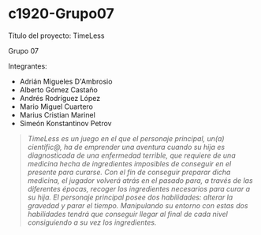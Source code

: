 # c1920-Grupo07
Título del proyecto: TimeLess

Grupo 07


Integrantes:
 
* Adrián Migueles D'Ambrosio
* Alberto Gómez Castaño
* Andrés Rodríguez López
* Mario Miguel Cuartero
* Marius Cristian Marinel
* Simeón Konstantinov Petrov

> _TimeLess es un juego en el que el personaje principal, un(a) científic@, ha de emprender una aventura cuando su hija es diagnosticada de una enfermedad terrible, que requiere de una medicina hecha de ingredientes imposibles de conseguir en el presente para curarse.
 Con el fin de conseguir preparar dicha medicina, el jugador volverá atrás en el pasado para, a través de las diferentes épocas, recoger los ingredientes necesarios para curar a su hija. 
 El personaje principal posee dos habilidades: alterar la gravedad y parar el tiempo. 
 Manipulando su entorno con estas dos habilidades tendrá que conseguir llegar al final de cada nivel consiguiendo a su vez los ingredientes._
